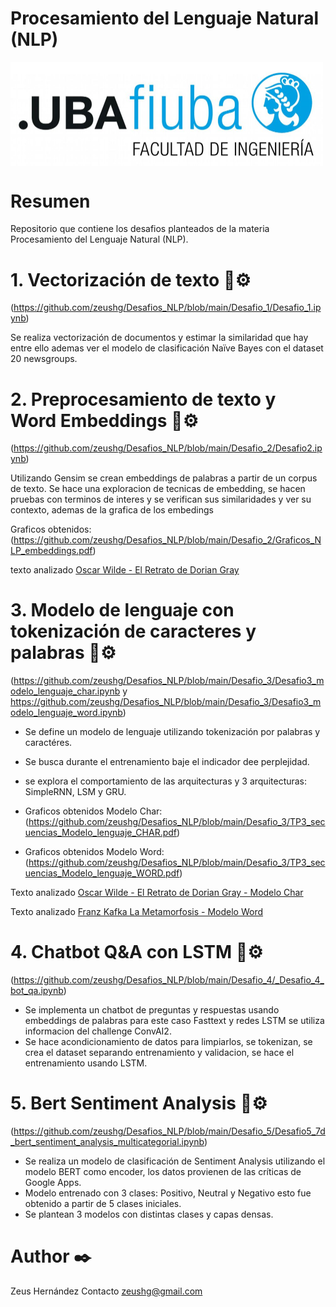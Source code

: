 # Procesamiento del Lenguaje Natural (NLP)
<img src="https://github.com/zeushg/Desafios_NLP/blob/main/logoFIUBA.jpg" width="500" align="center">

# Resumen
Repositorio que contiene los desafios planteados de la materia Procesamiento del Lenguaje Natural (NLP).

# 1. Vectorización de texto 🔧⚙️
(https://github.com/zeushg/Desafios_NLP/blob/main/Desafio_1/Desafio_1.ipynb)

Se realiza vectorización de documentos y estimar la similaridad que hay entre ello ademas ver el modelo de clasificación Naïve Bayes con el dataset 20 newsgroups.

# 2. Preprocesamiento de texto y Word Embeddings 🔧⚙️
(https://github.com/zeushg/Desafios_NLP/blob/main/Desafio_2/Desafio2.ipynb)

Utilizando Gensim se crean embeddings de palabras a partir de un corpus de texto. Se hace una exploracion de tecnicas de embedding, se hacen pruebas con terminos de interes y se verifican sus similaridades y ver su contexto, ademas de la grafica de los embedings

Graficos obtenidos: (https://github.com/zeushg/Desafios_NLP/blob/main/Desafio_2/Graficos_NLP_embeddings.pdf)

texto analizado [Oscar Wilde - El Retrato de Dorian Gray](https://www.textos.info/oscar-wilde/el-retrato-de-dorian-gray/)



# 3. Modelo de lenguaje con tokenización de caracteres y palabras 🔧⚙️ 
(https://github.com/zeushg/Desafios_NLP/blob/main/Desafio_3/Desafio3_modelo_lenguaje_char.ipynb y https://github.com/zeushg/Desafios_NLP/blob/main/Desafio_3/Desafio3_modelo_lenguaje_word.ipynb)

- Se define un modelo de lenguaje utilizando tokenización por palabras y caractéres. 
- Se busca durante el entrenamiento baje el indicador dee perplejidad.
- se explora el comportamiento de las arquitecturas y 3 arquitecturas: SimpleRNN, LSM y GRU.

- Graficos obtenidos Modelo Char: (https://github.com/zeushg/Desafios_NLP/blob/main/Desafio_3/TP3_secuencias_Modelo_lenguaje_CHAR.pdf)
- Graficos obtenidos Modelo Word: (https://github.com/zeushg/Desafios_NLP/blob/main/Desafio_3/TP3_secuencias_Modelo_lenguaje_WORD.pdf)

Texto analizado [Oscar Wilde - El Retrato de Dorian Gray - Modelo Char](https://www.textos.info/oscar-wilde/el-retrato-de-dorian-gray/)

Texto analizado [Franz Kafka La Metamorfosis - Modelo Word](https://www.textos.info/franz-kafka/la-metamorfosis/)

# 4. Chatbot Q&A con LSTM 🔧⚙️
(https://github.com/zeushg/Desafios_NLP/blob/main/Desafio_4/_Desafio_4_bot_qa.ipynb)

- Se implementa un chatbot de preguntas y respuestas usando embeddings de palabras para este caso Fasttext  y redes LSTM se utiliza informacion del challenge ConvAI2.
- Se hace acondicionamiento de datos para limpiarlos, se tokenizan, se crea el dataset separando entrenamiento y validacion, se hace el entrenamiento usando LSTM.


# 5. Bert Sentiment Analysis 🔧⚙️ 
(https://github.com/zeushg/Desafios_NLP/blob/main/Desafio_5/Desafio5_7d_bert_sentiment_analysis_multicategorial.ipynb)

- Se realiza un modelo de clasificación de Sentiment Analysis utilizando el modelo BERT como encoder, los datos provienen de las críticas de Google Apps.
- Modelo entrenado con 3 clases: Positivo, Neutral y Negativo esto fue obtenido a partir de 5 clases iniciales.
- Se plantean 3 modelos con distintas clases y capas densas.


# Author ✒️
Zeus Hernández 
Contacto zeushg@gmail.com 